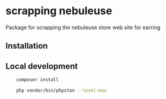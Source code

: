 # scrapping nebuleuse
Package for scrapping the nebuleuse store web site for earring

## Installation


## Local development
```bash
    composer install
```

```bash
    php vendor/bin/phpstan --level-max
```